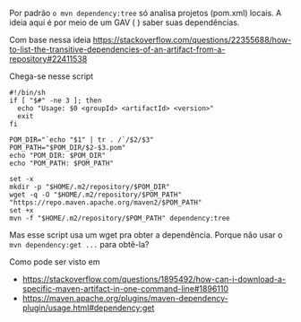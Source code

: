 Por padrão `o mvn dependency:tree` só analisa projetos (pom.xml) locais. A ideia
aqui é por meio de um GAV (<groupId> <artifactId> <version>) saber suas dependências.

Com base nessa ideia https://stackoverflow.com/questions/22355688/how-to-list-the-transitive-dependencies-of-an-artifact-from-a-repository#22411538

Chega-se nesse script

```shell
#!/bin/sh
if [ "$#" -ne 3 ]; then
  echo "Usage: $0 <groupId> <artifactId> <version>"
  exit
fi

POM_DIR="`echo "$1" | tr . /`/$2/$3"
POM_PATH="$POM_DIR/$2-$3.pom"
echo "POM_DIR: $POM_DIR"
echo "POM_PATH: $POM_PATH"

set -x
mkdir -p "$HOME/.m2/repository/$POM_DIR"
wget -q -O "$HOME/.m2/repository/$POM_PATH" "https://repo.maven.apache.org/maven2/$POM_PATH"
set +x
mvn -f "$HOME/.m2/repository/$POM_PATH" dependency:tree
```

Mas esse script usa um wget pra obter a dependência. Porque não usar o `mvn dependency:get ...` para obtê-la?

Como pode ser visto em
- https://stackoverflow.com/questions/1895492/how-can-i-download-a-specific-maven-artifact-in-one-command-line#1896110
- https://maven.apache.org/plugins/maven-dependency-plugin/usage.html#dependency:get

